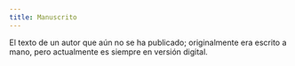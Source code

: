 ```yaml
---
title: Manuscrito
---
```

El texto de un autor que aún no se ha publicado; originalmente era escrito a mano, pero actualmente es siempre en versión digital. 